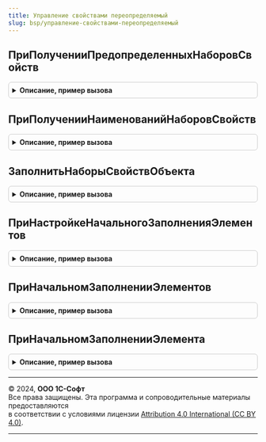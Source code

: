 ```yaml
---
title: Управление свойствами переопределяемый
slug: bsp/управление-свойствами-переопределяемый
---
```



## ПриПолученииПредопределенныхНаборовСвойств
<details style="margin: 1em 0; padding: 0.5em; border: 1px solid #ccc; border-radius: 6px;">

<summary style="font-weight: bold; cursor: pointer;">Описание, пример вызова</summary>

```bsl

// Получает описание предопределенных наборов свойств.
//
// Параметры:
//  Наборы - ДеревоЗначений:
//     * Имя           - Строка - имя набора свойств. Формируется из полного имени объекта
//          метаданных заменой символа "." на "_".
//          Например, "Документ_ЗаказПокупателя".
//     * Идентификатор - УникальныйИдентификатор - уникальный идентификатор предопределенного набора свойств.
//          Не должен повторяться в других наборах свойств.
//          Формат идентификатора Random UUID (Version 4).
//          Чтобы получить идентификатор, нужно в режиме 1С:Предприятие вычислить значение
//          конструктора платформы "Новый УникальныйИдентификатор" или воспользоваться online-генератором,
//          например, https://www.uuidgenerator.net/version4.
//     * Используется  - Неопределено
//                     - Булево - признак того, что набор свойств используется.
//          Например, можно использовать для скрытия набора по функциональным опциям.
//          Значение по умолчанию - Неопределено, соответствует значению Истина.
//     * ЭтоГруппа     - Булево - Истина, если набор свойств является группой.
//
Процедура ПриПолученииПредопределенныхНаборовСвойств(Наборы) Экспорт
```

Пример вызова
```bsl
УправлениеСвойствамиПереопределяемый.ПриПолученииПредопределенныхНаборовСвойств(Наборы) 
```
</details>

## ПриПолученииНаименованийНаборовСвойств
<details style="margin: 1em 0; padding: 0.5em; border: 1px solid #ccc; border-radius: 6px;">

<summary style="font-weight: bold; cursor: pointer;">Описание, пример вызова</summary>

```bsl

// Получает наименования наборов свойств второго уровня на разных языках.
//
// Параметры:
//  Наименования - Соответствие из КлючИЗначение - представление набора на переданном языке:
//     * Ключ     - Строка - имя набора свойств. Например, "Справочник_Партнеры_Общие".
//     * Значение - Строка - наименование набора для переданного кода языка.
//  КодЯзыка - Строка - код языка. Например, "en".
//
// Пример:
//  Наименования["Справочник_Партнеры_Общие"] = НСтр("ru='Общие'; en='General';", КодЯзыка);
//
Процедура ПриПолученииНаименованийНаборовСвойств(Наименования, КодЯзыка) Экспорт
```

Пример вызова
```bsl
УправлениеСвойствамиПереопределяемый.ПриПолученииНаименованийНаборовСвойств(Наименования, КодЯзыка) 
```
</details>

## ЗаполнитьНаборыСвойствОбъекта
<details style="margin: 1em 0; padding: 0.5em; border: 1px solid #ccc; border-radius: 6px;">

<summary style="font-weight: bold; cursor: pointer;">Описание, пример вызова</summary>

```bsl

// Заполняет наборы свойств объекта. Обычно требуется, если наборов более одного.
//
// Параметры:
//  Объект       - ЛюбаяСсылка      - ссылка на объект со свойствами.
//               - ФормаКлиентскогоПриложения - форма объекта, к которому подключены свойства.
//               - ДанныеФормыСтруктура - описание объекта, к которому подключены свойства.
//
//  ТипСсылки    - Тип - тип ссылки владельца свойств.
//
//  НаборыСвойств - ТаблицаЗначений:
//     * Набор - СправочникСсылка.НаборыДополнительныхРеквизитовИСведений
//     * ОбщийНабор - Булево - Истина, если набор свойств содержит свойства,
//                             общие для всех объектов.
//    // Далее свойства элемента формы типа ГруппаФормы вида обычная группа
//    // или страница, которая создается, если наборов больше одного без учета
//    // пустого набора, который описывает свойства группы удаленных реквизитов.
//
//    // Если значение Неопределено, значит, использовать значение по умолчанию.
//
//    // Для любой группы управляемой формы.
//     * Высота                   - Число
//     * Заголовок                - Строка
//     * Подсказка                - Строка
//     * РастягиватьПоВертикали   - Булево
//     * РастягиватьПоГоризонтали - Булево
//     * ТолькоПросмотр           - Булево
//     * ЦветТекстаЗаголовка      - Цвет
//     * Ширина                   - Число
//     * ШрифтЗаголовка           - Шрифт
//
//    // Для обычной группы и страницы.
//     * Группировка              - ГруппировкаПодчиненныхЭлементовФормы
//
//    // Для обычной группы.
//     * Отображение              - ОтображениеОбычнойГруппы
//
//    // Для страницы.
//     * Картинка                 - Картинка
//     * ОтображатьЗаголовок      - Булево
//
//  СтандартнаяОбработка - Булево - начальное значение Истина. Указывает, получать ли
//                         основной набор, когда НаборыСвойств.Количество() равно нулю.
//
//  КлючНазначения   - Неопределено - (начальное значение) - указывает вычислить
//                      ключ назначения автоматически и добавить к значениям свойств
//                      формы КлючНазначенияИспользования и КлючСохраненияПоложенияОкна,
//                      чтобы изменения формы (настройки, положение и размер) сохранялись
//                      отдельно для разного состава наборов.
//                      Например, для каждого вида номенклатуры - свой состав наборов.
//
//                   - Строка - (не более 32 символа) - использовать указанный ключ
//                      назначения для добавления к значениям свойств формы.
//                      Пустая строка - не изменять свойства ключей формы, т.к. они
//                      устанавливается в форме и уже учитывают различия состава наборов.
//
//                    Добавка имеет формат "КлючНаборовСвойств<КлючНазначения>",
//                    чтобы <КлючНазначения> можно было обновлять без повторной добавки.
//                    При автоматическом вычислении <КлючНазначения> содержит хеш
//                    идентификаторов ссылок упорядоченных наборов свойств.
//
Процедура ЗаполнитьНаборыСвойствОбъекта(Знач Объект, ТипСсылки, НаборыСвойств, СтандартнаяОбработка, КлючНазначения) Экспорт
```

Пример вызова
```bsl
УправлениеСвойствамиПереопределяемый.ЗаполнитьНаборыСвойствОбъекта(Объект, ТипСсылки, НаборыСвойств, СтандартнаяОбработка, КлючНазначения) 
```
</details>

## ПриНастройкеНачальногоЗаполненияЭлементов
<details style="margin: 1em 0; padding: 0.5em; border: 1px solid #ccc; border-radius: 6px;">

<summary style="font-weight: bold; cursor: pointer;">Описание, пример вызова</summary>

```bsl

// Смотри также ОбновлениеИнформационнойБазыПереопределяемый.ПриНастройкеНачальногоЗаполненияЭлементов
//
// Параметры:
//  Настройки - см. ОбновлениеИнформационнойБазыПереопределяемый.ПриНастройкеНачальногоЗаполненияЭлементов.Настройки
//
Процедура ПриНастройкеНачальногоЗаполненияЭлементов(Настройки) Экспорт
```

Пример вызова
```bsl
УправлениеСвойствамиПереопределяемый.ПриНастройкеНачальногоЗаполненияЭлементов(Настройки) 
```
</details>

## ПриНачальномЗаполненииЭлементов
<details style="margin: 1em 0; padding: 0.5em; border: 1px solid #ccc; border-radius: 6px;">

<summary style="font-weight: bold; cursor: pointer;">Описание, пример вызова</summary>

```bsl

// Смотри также ОбновлениеИнформационнойБазыПереопределяемый.ПриНачальномЗаполненииЭлементов
//
// Параметры:
//  КодыЯзыков - см. ОбновлениеИнформационнойБазыПереопределяемый.ПриНачальномЗаполненииЭлементов.КодыЯзыков
//  Элементы   - см. ОбновлениеИнформационнойБазыПереопределяемый.ПриНачальномЗаполненииЭлементов.Элементы
//  ТабличныеЧасти - см. ОбновлениеИнформационнойБазыПереопределяемый.ПриНачальномЗаполненииЭлементов.ТабличныеЧасти
//
Процедура ПриНачальномЗаполненииЭлементов(КодыЯзыков, Элементы, ТабличныеЧасти) Экспорт
```

Пример вызова
```bsl
УправлениеСвойствамиПереопределяемый.ПриНачальномЗаполненииЭлементов(КодыЯзыков, Элементы, ТабличныеЧасти) 
```
</details>

## ПриНачальномЗаполненииЭлемента
<details style="margin: 1em 0; padding: 0.5em; border: 1px solid #ccc; border-radius: 6px;">

<summary style="font-weight: bold; cursor: pointer;">Описание, пример вызова</summary>

```bsl

// Смотри также ОбновлениеИнформационнойБазыПереопределяемый.ПриНастройкеНачальногоЗаполненияЭлементов
//
// Параметры:
//  Объект                  - СправочникОбъект.РолиИсполнителей - заполняемый объект.
//  Данные                  - СтрокаТаблицыЗначений - данные заполнения объекта.
//  ДополнительныеПараметры - Структура:
//   * ПредопределенныеДанные - ТаблицаЗначений - данные заполненные в процедуре ПриНачальномЗаполненииЭлементов.
//
Процедура ПриНачальномЗаполненииЭлемента(Объект, Данные, ДополнительныеПараметры) Экспорт
```

Пример вызова
```bsl
УправлениеСвойствамиПереопределяемый.ПриНачальномЗаполненииЭлемента(Объект, Данные, ДополнительныеПараметры) 
```
</details>

---

© 2024, **ООО 1С-Софт**  
Все права защищены. Эта программа и сопроводительные материалы предоставляются  
в соответствии с условиями лицензии [Attribution 4.0 International (CC BY 4.0)](https://creativecommons.org/licenses/by/4.0/legalcode).

---
